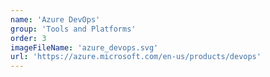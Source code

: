 ```yaml
---
name: 'Azure DevOps'
group: 'Tools and Platforms'
order: 3
imageFileName: 'azure_devops.svg'
url: 'https://azure.microsoft.com/en-us/products/devops'
---
```

